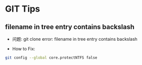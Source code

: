 # GIT Tips

## filename in tree entry contains backslash

- 问题:
git clone error: filename in tree entry contains backslash

- How to Fix:

```sh
git config --global core.protectNTFS false
```

## 
